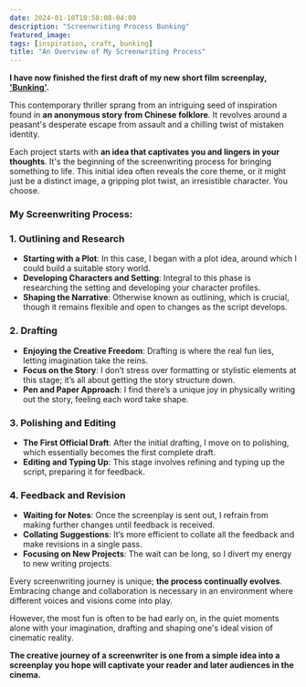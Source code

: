 ```yaml
---
date: 2024-01-10T10:58:08-04:00
description: "Screenwriting Process Bunking"
featured_image: 
tags: [inspiration, craft, bunking]
title: "An Overview of My Screenwriting Process"
---
```


**I have now finished the first draft of my new short film screenplay, ['Bunking'](https://www.charliebury.com/screenplays/bunking/).** 

This contemporary thriller sprang from an intriguing seed of inspiration found in **an anonymous story from Chinese folklore**. It revolves around a peasant's desperate escape from assault and a chilling twist of mistaken identity. 

Each project starts with **an idea that captivates you and lingers in your thoughts**. It's the beginning of the screenwriting process for bringing something to life. This initial idea often reveals the core theme, or it might just be a distinct image, a gripping plot twist, an irresistible character. You choose.   

### My Screenwriting Process:

### 1. Outlining and Research

- **Starting with a Plot**: In this case, I began with a plot idea, around which I could build a suitable story world.
- **Developing Characters and Setting**: Integral to this phase is researching the setting and developing your character profiles.
- **Shaping the Narrative**: Otherwise known as outlining, which is crucial, though it remains flexible and open to changes as the script develops.

### 2. Drafting

- **Enjoying the Creative Freedom**: Drafting is where the real fun lies, letting imagination take the reins.
- **Focus on the Story**: I don’t stress over formatting or stylistic elements at this stage; it’s all about getting the story structure down.
- **Pen and Paper Approach**: I find there’s a unique joy in physically writing out the story, feeling each word take shape. 

### 3. Polishing and Editing

- **The First Official Draft**: After the initial drafting, I move on to polishing, which essentially becomes the first complete draft.
- **Editing and Typing Up**: This stage involves refining and typing up the script, preparing it for feedback.

### 4. Feedback and Revision

- **Waiting for Notes**: Once the screenplay is sent out, I refrain from making further changes until feedback is received.
- **Collating Suggestions**: It’s more efficient to collate all the feedback and make revisions in a single pass.
- **Focusing on New Projects**: The wait can be long, so I divert my energy to new writing projects.

Every screenwriting journey is unique; **the process continually evolves**. Embracing change and collaboration is necessary in an environment where different voices and visions come into play. 

However, the most fun is often to be had early on, in the quiet moments alone with your imagination, drafting and shaping one's ideal vision of cinematic reality.

**The creative journey of a screenwriter is one from a simple idea into a screenplay you hope will captivate your reader and later audiences in the cinema.**
